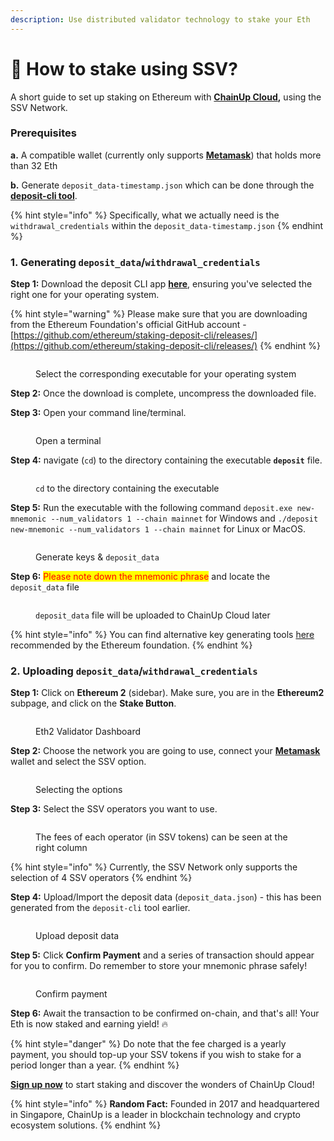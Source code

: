 ```yaml
---
description: Use distributed validator technology to stake your Eth
---
```


# 🔹 How to stake using SSV?

A short guide to set up staking on Ethereum with [**ChainUp Cloud**](https://cloud.chainup.com/)**,** using the SSV Network.

### **Prerequisites**

**a.** A compatible wallet (currently only supports [**Metamask**](https://metamask.io/)) that holds more than 32 Eth

**b.** Generate `deposit_data-timestamp.json` which can be done through the [**deposit-cli tool**](https://github.com/ethereum/staking-deposit-cli/releases/).&#x20;

{% hint style="info" %}
Specifically, what we actually need is the `withdrawal_credentials` within the `deposit_data-timestamp.json`
{% endhint %}

### 1. Generating `deposit_data`/`withdrawal_credentials`

**Step 1:** Download the deposit CLI app [**here**](https://github.com/ethereum/staking-deposit-cli/releases/), ensuring you've selected the right one for your operating system.

{% hint style="warning" %}
Please make sure that you are downloading from the Ethereum Foundation's official GitHub account - [https://github.com/ethereum/staking-deposit-cli/releases/](https://github.com/ethereum/staking-deposit-cli/releases/)
{% endhint %}

<figure><img src="../../.gitbook/assets/deposit.png" alt=""><figcaption><p>Select the corresponding executable for your operating system</p></figcaption></figure>

**Step 2:** Once the download is complete, uncompress the downloaded file.

**Step 3:** Open your command line/terminal.

<figure><img src="../../.gitbook/assets/terminal.PNG" alt=""><figcaption><p>Open a terminal</p></figcaption></figure>

**Step 4:** navigate (`cd`) to the directory containing the executable **`deposit`** file.&#x20;

<figure><img src="../../.gitbook/assets/cd (2).PNG" alt=""><figcaption><p><code>cd</code> to the directory containing the executable</p></figcaption></figure>

**Step 5:** Run the executable with the following command `deposit.exe new-mnemonic --num_validators 1 --chain mainnet` for Windows and `./deposit new-mnemonic --num_validators 1 --chain mainnet` for Linux or MacOS.

<figure><img src="../../.gitbook/assets/gg.PNG" alt=""><figcaption><p>Generate keys &#x26; <code>deposit_data</code></p></figcaption></figure>

**Step 6:** <mark style="color:red;">Please note down the mnemonic phrase</mark> and locate the `deposit_data` file

<figure><img src="../../.gitbook/assets/depo.png" alt=""><figcaption><p><code>deposit_data</code> file will be uploaded to ChainUp Cloud later</p></figcaption></figure>

{% hint style="info" %}
You can find alternative key generating tools [here](https://ethereum.org/en/staking/solo/#key-generators) recommended by the Ethereum foundation.
{% endhint %}

### 2. Uploading `deposit_data`/`withdrawal_credentials`

**Step 1:** Click on **Ethereum 2** (sidebar). Make sure, you are in the **Ethereum2** subpage, and click on the **Stake Button**.

<figure><img src="../../.gitbook/assets/image.png" alt=""><figcaption><p>Eth2 Validator Dashboard</p></figcaption></figure>



**Step 2:** Choose the network you are going to use, connect your [**Metamask**](https://metamask.io/) wallet and select the SSV option.

<figure><img src="../../.gitbook/assets/select.png" alt=""><figcaption><p>Selecting the options</p></figcaption></figure>

**Step 3:** Select the SSV operators you want to use.&#x20;

<figure><img src="../../.gitbook/assets/fee.png" alt=""><figcaption><p>The fees of each operator (in SSV tokens) can be seen at the right column</p></figcaption></figure>

{% hint style="info" %}
Currently, the SSV Network only supports the selection of 4 SSV operators
{% endhint %}

**Step 4:**  Upload/Import the deposit data (`deposit_data.json`) - this has been generated from the `deposit-cli` tool earlier.

<figure><img src="../../.gitbook/assets/image (16).png" alt=""><figcaption><p>Upload deposit data</p></figcaption></figure>

**Step 5:** Click **Confirm Payment** and a series of transaction should appear for you to confirm. Do remember to store your mnemonic phrase safely!

<figure><img src="../../.gitbook/assets/confirm.png" alt=""><figcaption><p>Confirm payment</p></figcaption></figure>

**Step 6:** Await the transaction to be confirmed on-chain, and that's all! Your Eth is now staked and earning yield! :fire:

{% hint style="danger" %}
Do note that the fee charged is a yearly payment, you should top-up your SSV tokens if you wish to stake for a period longer than a year.
{% endhint %}

[**Sign up now**](https://cloud.chainup.com/app/register) to start staking and discover the wonders of ChainUp Cloud!

{% hint style="info" %}
**Random Fact:** Founded in 2017 and headquartered in Singapore, ChainUp is a leader in blockchain technology and crypto ecosystem solutions.
{% endhint %}
